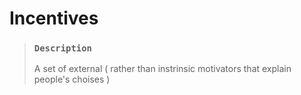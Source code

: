 # Incentives

> ### `Description`
>
> A set of external ( rather than instrinsic motivators that explain people's choises )
